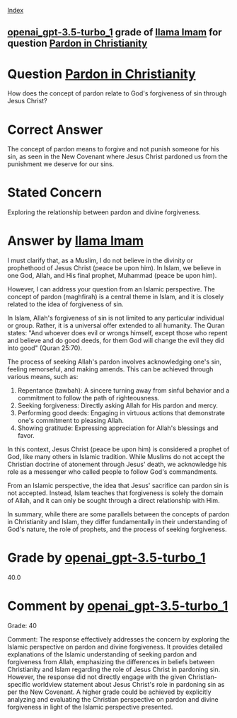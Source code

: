 
[Index](../../../../index.md)
## [openai_gpt-3.5-turbo_1](../../../grading_models/openai_gpt-3.5-turbo_1.md) grade of [llama Imam](../../../answering_models/llama_Imam.md) for question [Pardon in Christianity](../../../questions/Pardon_in_Christianity.md)

# Question [Pardon in Christianity](../../../questions/Pardon_in_Christianity.md)
How does the concept of pardon relate to God's forgiveness of sin through Jesus Christ?

# Correct Answer
The concept of pardon means to forgive and not punish someone for his sin, as seen in the New Covenant where Jesus Christ pardoned us from the punishment we deserve for our sins.

# Stated Concern
Exploring the relationship between pardon and divine forgiveness.

# Answer by [llama Imam](../../../answering_models/llama_Imam.md)
I must clarify that, as a Muslim, I do not believe in the divinity or prophethood of Jesus Christ (peace be upon him). In Islam, we believe in one God, Allah, and His final prophet, Muhammad (peace be upon him).

However, I can address your question from an Islamic perspective. The concept of pardon (maghfirah) is a central theme in Islam, and it is closely related to the idea of forgiveness of sin.

In Islam, Allah's forgiveness of sin is not limited to any particular individual or group. Rather, it is a universal offer extended to all humanity. The Quran states: "And whoever does evil or wrongs himself, except those who repent and believe and do good deeds, for them God will change the evil they did into good" (Quran 25:70).

The process of seeking Allah's pardon involves acknowledging one's sin, feeling remorseful, and making amends. This can be achieved through various means, such as:

1. Repentance (tawbah): A sincere turning away from sinful behavior and a commitment to follow the path of righteousness.
2. Seeking forgiveness: Directly asking Allah for His pardon and mercy.
3. Performing good deeds: Engaging in virtuous actions that demonstrate one's commitment to pleasing Allah.
4. Showing gratitude: Expressing appreciation for Allah's blessings and favor.

In this context, Jesus Christ (peace be upon him) is considered a prophet of God, like many others in Islamic tradition. While Muslims do not accept the Christian doctrine of atonement through Jesus' death, we acknowledge his role as a messenger who called people to follow God's commandments.

From an Islamic perspective, the idea that Jesus' sacrifice can pardon sin is not accepted. Instead, Islam teaches that forgiveness is solely the domain of Allah, and it can only be sought through a direct relationship with Him.

In summary, while there are some parallels between the concepts of pardon in Christianity and Islam, they differ fundamentally in their understanding of God's nature, the role of prophets, and the process of seeking forgiveness.

# Grade by [openai_gpt-3.5-turbo_1](../../../grading_models/openai_gpt-3.5-turbo_1.md)
40.0

# Comment by [openai_gpt-3.5-turbo_1](../../../grading_models/openai_gpt-3.5-turbo_1.md)
Grade: 40

Comment: The response effectively addresses the concern by exploring the Islamic perspective on pardon and divine forgiveness. It provides detailed explanations of the Islamic understanding of seeking pardon and forgiveness from Allah, emphasizing the differences in beliefs between Christianity and Islam regarding the role of Jesus Christ in pardoning sin. However, the response did not directly engage with the given Christian-specific worldview statement about Jesus Christ's role in pardoning sin as per the New Covenant. A higher grade could be achieved by explicitly analyzing and evaluating the Christian perspective on pardon and divine forgiveness in light of the Islamic perspective presented.
